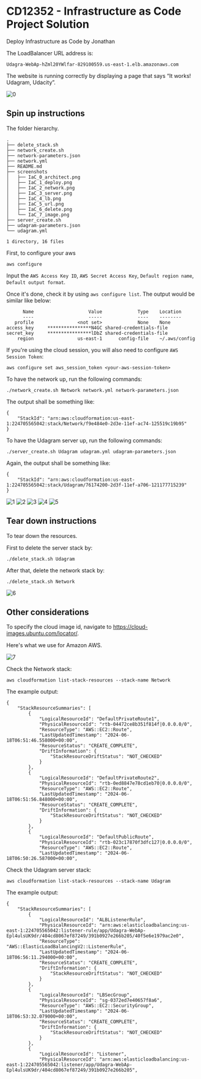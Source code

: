 # CD12352 - Infrastructure as Code Project Solution
Deploy Infrastructure as Code by Jonathan

The LoadBalancer URL address is:
```
Udagra-WebAp-hZml20YWlfar-829100559.us-east-1.elb.amazonaws.com
```

The website is running correctly by displaying a page that says “It works! Udagram, Udacity”.

![0](./screenshots/IaC_0_architect.png)

## Spin up instructions
The folder hierarchy.
```
.
├── delete_stack.sh
├── network_create.sh
├── network-parameters.json
├── network.yml
├── README.md
├── screenshots
│   ├── IaC_0_architect.png
│   ├── IaC_1_deploy.png
│   ├── IaC_2_network.png
│   ├── IaC_3_server.png
│   ├── IaC_4_lb.png
│   ├── IaC_5_url.png
│   ├── IaC_6_delete.png
│   └── IaC_7_image.png
├── server_create.sh
├── udagram-parameters.json
└── udagram.yml

1 directory, 16 files

```

First, to configure your aws
```
aws configure
```

Input the `AWS Access Key ID`, `AWS Secret Access Key`, `Default region name`, `Default output format`.

Once it's done, check it by using `aws configure list`. The output would be similar like below:
```
      Name                    Value             Type    Location
      ----                    -----             ----    --------
   profile                <not set>             None    None
access_key     ****************N4GC shared-credentials-file    
secret_key     ****************lDbZ shared-credentials-file    
    region                us-east-1      config-file    ~/.aws/config
```

If you're using the cloud session, you will also need to configure `AWS Session Token`:
```
aws configure set aws_session_token <your-aws-session-token>
```

To have the network up, run the following commands:
```
./network_create.sh Network network.yml network-parameters.json
``` 

The output shall be something like:
```
{
    "StackId": "arn:aws:cloudformation:us-east-1:224705565042:stack/Network/f9e484e0-2d3e-11ef-ac74-125519c19b95"
}
```

To have the Udagram server up, run the following commands:
```
./server_create.sh Udagram udagram.yml udagram-parameters.json
```

Again, the output shall be something like:
```
{
    "StackId": "arn:aws:cloudformation:us-east-1:224705565042:stack/Udagram/76174200-2d3f-11ef-a706-121177715239"
}
```

![1](./screenshots/IaC_1_deploy.png)
![2](./screenshots/IaC_2_network.png)
![3](./screenshots/IaC_3_server.png)
![4](./screenshots/IaC_4_lb.png)
![5](./screenshots/IaC_5_url.png)

## Tear down instructions
To tear down the resources.

First to delete the server stack by:
```
./delete_stack.sh Udagram
```

After that, delete the network stack by:
```
./delete_stack.sh Network
```

![6](./screenshots/IaC_6_delete.png)

## Other considerations
To specify the cloud image id, navigate to https://cloud-images.ubuntu.com/locator/.

Here's what we use for Amazon AWS.

![7](./screenshots/IaC_7_image.png)

Check the Network stack:
```
aws cloudformation list-stack-resources --stack-name Network
```

The example output:
```
{
    "StackResourceSummaries": [
        {
            "LogicalResourceId": "DefaultPrivateRoute1",
            "PhysicalResourceId": "rtb-04472ce8b351f814f|0.0.0.0/0",
            "ResourceType": "AWS::EC2::Route",
            "LastUpdatedTimestamp": "2024-06-18T06:51:46.558000+00:00",
            "ResourceStatus": "CREATE_COMPLETE",
            "DriftInformation": {
                "StackResourceDriftStatus": "NOT_CHECKED"
            }
        },
        {
            "LogicalResourceId": "DefaultPrivateRoute2",
            "PhysicalResourceId": "rtb-0ed8847e78cd1eb70|0.0.0.0/0",
            "ResourceType": "AWS::EC2::Route",
            "LastUpdatedTimestamp": "2024-06-18T06:51:56.848000+00:00",
            "ResourceStatus": "CREATE_COMPLETE",
            "DriftInformation": {
                "StackResourceDriftStatus": "NOT_CHECKED"
            }
        },
        {
            "LogicalResourceId": "DefaultPublicRoute",
            "PhysicalResourceId": "rtb-023c17870f3dfc127|0.0.0.0/0",
            "ResourceType": "AWS::EC2::Route",
            "LastUpdatedTimestamp": "2024-06-18T06:50:26.587000+00:00",

``` 

Check the Udagram server stack:
```
aws cloudformation list-stack-resources --stack-name Udagram
```

The example output:
```
{
    "StackResourceSummaries": [
        {
            "LogicalResourceId": "ALBListenerRule",
            "PhysicalResourceId": "arn:aws:elasticloadbalancing:us-east-1:224705565042:listener-rule/app/Udagra-WebAp-Epl4ulsUK9dr/404cd8067ef87249/391b0927e266b205/40f5e6e1979ac2e0",
            "ResourceType": "AWS::ElasticLoadBalancingV2::ListenerRule",
            "LastUpdatedTimestamp": "2024-06-18T06:56:11.294000+00:00",
            "ResourceStatus": "CREATE_COMPLETE",
            "DriftInformation": {
                "StackResourceDriftStatus": "NOT_CHECKED"
            }
        },
        {
            "LogicalResourceId": "LBSecGroup",
            "PhysicalResourceId": "sg-0372ed7e40657f8a6",
            "ResourceType": "AWS::EC2::SecurityGroup",
            "LastUpdatedTimestamp": "2024-06-18T06:53:32.079000+00:00",
            "ResourceStatus": "CREATE_COMPLETE",
            "DriftInformation": {
                "StackResourceDriftStatus": "NOT_CHECKED"
            }
        },
        {
            "LogicalResourceId": "Listener",
            "PhysicalResourceId": "arn:aws:elasticloadbalancing:us-east-1:224705565042:listener/app/Udagra-WebAp-Epl4ulsUK9dr/404cd8067ef87249/391b0927e266b205",
```
